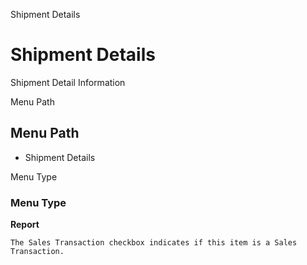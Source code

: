 
Shipment Details
# Shipment Details


Shipment Detail Information

Menu Path
## Menu Path



- Shipment Details

Menu Type
### Menu Type

**Report**

```
The Sales Transaction checkbox indicates if this item is a Sales Transaction.
```
